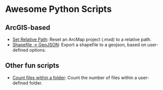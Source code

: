 # Awesome Python Scripts

## ArcGIS-based
* [Set Relative Path](scripts/setRelativePaths.py): Reset an ArcMap project (.mxd) to a relative path.
* [Shapefile → GeoJSON](scripts/shp2Json.py): Export a shapefile to a geojson, based on user-defined options.

## Other fun scripts
* [Count files within a folder](scripts/fileChecker.py): Count the number of files within a user-defined folder.
